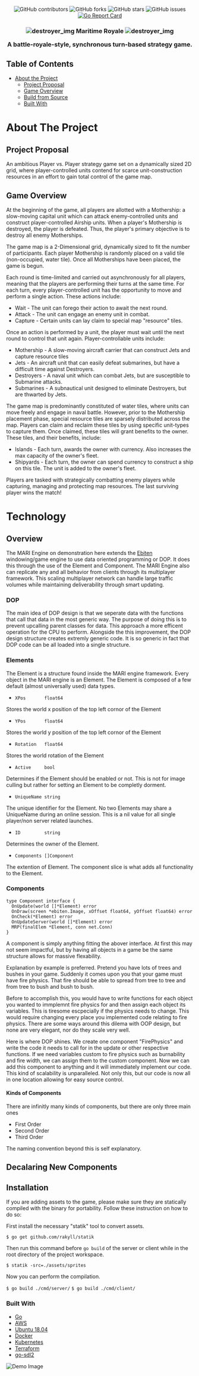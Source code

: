 <div align="center">
  
![GitHub contributors](https://img.shields.io/github/contributors/JosephZoeller/maritime-royale)
![GitHub forks](https://img.shields.io/github/forks/JosephZoeller/maritime-royale?label=Forks)
![GitHub stars](https://img.shields.io/github/stars/JosephZoeller/maritime-royale?style=Stars)
![GitHub issues](https://img.shields.io/github/issues-raw/JosephZoeller/maritime-royale)
[![Go Report Card](https://goreportcard.com/badge/github.com/JosephZoeller/maritime-royale)](https://goreportcard.com/report/github.com/JosephZoeller/maritime-royale)

</div>

<h3 align="center">
    
  ![destroyer_img](https://cdn.discordapp.com/attachments/689340216284020812/689360748920832000/destroyer.png) Maritime Royale ![destroyer_img](https://cdn.discordapp.com/attachments/689340216284020812/689360748920832000/destroyer.png)
  
A battle-royale-style, synchronous turn-based strategy game.
</h3>


<!-- TABLE OF CONTENTS -->
## Table of Contents

* [About the Project](#about-the-project)
  * [Project Proposal](#project-proposal)
  * [Game Overview](#game-overview)
  * [Build from Source](#installation)
  * [Built With](#built-with)
  
<!-- ABOUT THE PROJECT -->
# About The Project 

## Project Proposal
An ambitious Player vs. Player strategy game set on a dynamically sized 2D grid, where player-controlled units contend for scarce unit-construction resources in an effort to gain total control of the game map.

## Game Overview
At the beginning of the game, all players are allotted with a Mothership: a slow-moving capital unit which can attack enemy-controlled units and construct player-controlled Airship units. When a player's Mothership is destroyed, the player is defeated. Thus, the player's primary objective is to destroy all enemy Motherships.

The game map is a 2-Dimensional grid, dynamically sized to fit the number of participants. Each player Mothership is randomly placed on a valid tile (non-occupied, water tile). Once all Motherships have been placed, the game is begun.

Each round is time-limited and carried out asynchronously for all players, meaning that the players are performing their turns at the same time. For each turn, every player-controlled unit has the opportunity to move and perform a single action. These actions include:
* Wait - The unit can forego their action to await the next round.
* Attack - The unit can engage an enemy unit in combat.
* Capture - Certain units can lay claim to special map "resource" tiles.

Once an action is performed by a unit, the player must wait until the next round to control that unit again. Player-controllable units include:
* Mothership - A slow-moving aircraft carrier that can construct Jets and capture resource tiles
* Jets - An aircraft unit that can easily defeat submarines, but have a difficult time against Destroyers.
* Destroyers - A naval unit which can combat Jets, but are susceptible to Submarine attacks.
* Submarines - A subnautical unit designed to eliminate Destroyers, but are thwarted by Jets.

The game map is predominantly constituted of water tiles, where units can move freely and engage in naval battle. However, prior to the Mothership placement phase, special resource tiles are sparsely distributed across the map. Players can claim and reclaim these tiles by using specific unit-types to capture them. Once claimed, these tiles will grant benefits to the owner. These tiles, and their benefits, include:
* Islands - Each turn, awards the owner with currency. Also increases the max capacity of the owner's fleet.
* Shipyards - Each turn, the owner can spend currency to construct a ship on this tile. The unit is added to the owner's fleet.

Players are tasked with strategically combatting enemy players while capturing, managing and protecting map resources. The last surviving player wins the match!

# Technology

## Overview

The MARI Engine on demonstration here extends the [Ebiten](https://ebiten.org/) windowing/game engine to use data oriented programming or DOP. It does this through the use of the Element and Component. The MARI Engine also can replicate any and all behavior from clients through its multiplayer framework. This scaling multiplayer network can handle large traffic volumes while maintaining deliverability through smart updating.

### DOP

The main idea of DOP design is that we seperate data with the functions that call that data in the most generic way. The purpose of doing this is to prevent upcalling parent classes for data. This approach a more  efficent operation for the CPU to perform. Alongside the this improvement, the DOP design structure creates extremly generic code. It is so generic in fact that DOP code can be all loaded into a single structure. 

### Elements

The Element is a structure found inside the MARI engine framework. Every object in the MARI engine is an Element. The Element is composed of a few default (almost universally used) data types. 

*     XPos       float64
Stores the world x position of the top left cornor of the Element
*     YPos       float64
Stores the world y position of the top left cornor of the Element
*     Rotation   float64
Stores the world rotation of the Element
*     Active     bool
Determines if the Element should be enabled or not. This is not for image culling but rather for setting an Element to be completly dorment. 
*     UniqueName string
The unique identifier for the Element. No two Elements may share a UniqueName during an online session. This is a nil value for all single player/non server related launches.
*     ID         string
Determines the owner of the Element. 
*     Components []Component
The extention of Element. The component slice is what adds all functionality to the Element.

### Components

    type Component interface {
      OnUpdate(world []*Element) error
      OnDraw(screen *ebiten.Image, xOffset float64, yOffset float64) error
      OnCheck(*Element) error
      OnUpdateServer(world []*Element) error
      MRP(finalElem *Element, conn net.Conn)
    }

A component is simply anything fitting the abover interface. At first this may not seem impactful, but by having all objects in a game be the same structure allows for massive flexability. 

Explanation by example is preferred. Pretend you have lots of trees and bushes in your game. Suddenly it comes upon you that your game must have fire physics. That fire should be able to spread from tree to tree and from tree to bush and bush to bush.

Before to accomplish this, you would have to write functions for each object you wanted to immplemnt fire physics for and then assign each object its variables. This is tiresome escpecially if the physics needs to change. This would require changing every place you implemented code relating to fire physics. There are some ways around this dilema with OOP design, but none are very elegant, nor do they scale very well.

Here is where DOP shines. We create one component "FirePhysics" and write the code it needs to call for in the update or other respective functions. If we need variables custom to fire physics such as burnability and fire width, we can assign them to the custom component. Now we can add this component to anything and it will immediately implement our code. This kind of scalability is unparalleled. Not only this, but our code is now all in one location allowing for easy source control. 

#### Kinds of Components

There are infinitly many kinds of components, but there are only three main ones

* First Order
* Second Order
* Third Order

The naming convention beyond this is self explanatory. 

## Decalaring New Components 

## Installation

If you are adding assets to the game, please make sure they are statically compiled with the binary for portability. Follow these instruction on how to
do so:

First install the necessary "statik" tool to convert assets.

```$ go get github.com/rakyll/statik```

Then run this command before ```go build``` of the server or client while in the root directory of the project workspace.

```$ statik -src=./assets/sprites```

Now you can perform the compilation.

```$ go build ./cmd/server/```
```$ go build ./cmd/client/```

### Built With

* [Go](https://golang.org/)
* [AWS](https://aws.amazon.com/)
* [Ubuntu 18.04](http://releases.ubuntu.com/18.04.4/)
* [Docker](https://www.docker.com/)
* [Kubernetes](https://kubernetes.io/)
* [Terraform](https://www.terraform.io/)
* [go-sdl2](https://github.com/veandco/go-sdl2)


![Demo Image](https://cdn.discordapp.com/attachments/689340216284020812/689544753075060736/screenshot.png)
